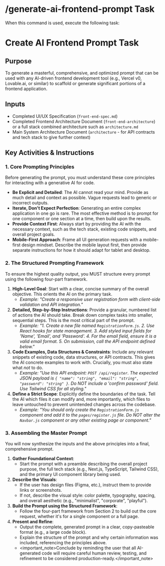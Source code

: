# /generate-ai-frontend-prompt Task

When this command is used, execute the following task:

# Create AI Frontend Prompt Task

## Purpose

To generate a masterful, comprehensive, and optimized prompt that can be used
with any AI-driven frontend development tool (e.g., Vercel v0, Lovable.ai, or
similar) to scaffold or generate significant portions of a frontend application.

## Inputs

- Completed UI/UX Specification (`front-end-spec.md`)
- Completed Frontend Architecture Document (`front-end-architecture`) or a full
  stack combined architecture such as `architecture.md`
- Main System Architecture Document (`architecture` - for API contracts and tech
  stack to give further context)

## Key Activities & Instructions

### 1. Core Prompting Principles

Before generating the prompt, you must understand these core principles for
interacting with a generative AI for code.

- **Be Explicit and Detailed**: The AI cannot read your mind. Provide as much
  detail and context as possible. Vague requests lead to generic or incorrect
  outputs.
- **Iterate, Don't Expect Perfection**: Generating an entire complex application
  in one go is rare. The most effective method is to prompt for one component or
  one section at a time, then build upon the results.
- **Provide Context First**: Always start by providing the AI with the necessary
  context, such as the tech stack, existing code snippets, and overall project
  goals.
- **Mobile-First Approach**: Frame all UI generation requests with a
  mobile-first design mindset. Describe the mobile layout first, then provide
  separate instructions for how it should adapt for tablet and desktop.

### 2. The Structured Prompting Framework

To ensure the highest quality output, you MUST structure every prompt using the
following four-part framework.

1. **High-Level Goal**: Start with a clear, concise summary of the overall
   objective. This orients the AI on the primary task.
   - _Example: "Create a responsive user registration form with client-side
     validation and API integration."_
2. **Detailed, Step-by-Step Instructions**: Provide a granular, numbered list of
   actions the AI should take. Break down complex tasks into smaller, sequential
   steps. This is the most critical part of the prompt.
   - _Example: "1. Create a new file named `RegistrationForm.js`. 2. Use React
     hooks for state management. 3. Add styled input fields for 'Name', 'Email',
     and 'Password'. 4. For the email field, ensure it is a valid email
     format. 5. On submission, call the API endpoint defined below."_
3. **Code Examples, Data Structures & Constraints**: Include any relevant
   snippets of existing code, data structures, or API contracts. This gives the
   AI concrete examples to work with. Crucially, you must also state what _not_
   to do.
   - _Example: "Use this API endpoint: `POST /api/register`. The expected JSON
     payload is `{ "name": "string", "email": "string", "password": "string" }`.
     Do NOT include a 'confirm password' field. Use Tailwind CSS for all
     styling."_
4. **Define a Strict Scope**: Explicitly define the boundaries of the task. Tell
   the AI which files it can modify and, more importantly, which files to leave
   untouched to prevent unintended changes across the codebase.
   - _Example: "You should only create the `RegistrationForm.js` component and
     add it to the `pages/register.js` file. Do NOT alter the `Navbar.js`
     component or any other existing page or component."_

### 3. Assembling the Master Prompt

You will now synthesize the inputs and the above principles into a final,
comprehensive prompt.

1. **Gather Foundational Context**:
   - Start the prompt with a preamble describing the overall project purpose,
     the full tech stack (e.g., Next.js, TypeScript, Tailwind CSS), and the
     primary UI component library being used.
2. **Describe the Visuals**:
   - If the user has design files (Figma, etc.), instruct them to provide links
     or screenshots.
   - If not, describe the visual style: color palette, typography, spacing, and
     overall aesthetic (e.g., "minimalist", "corporate", "playful").
3. **Build the Prompt using the Structured Framework**:
   - Follow the four-part framework from Section 2 to build out the core
     request, whether it's for a single component or a full page.
4. **Present and Refine**:
   - Output the complete, generated prompt in a clear, copy-pasteable format
     (e.g., a large code block).
   - Explain the structure of the prompt and why certain information was
     included, referencing the principles above.
   - <important_note>Conclude by reminding the user that all AI-generated code
     will require careful human review, testing, and refinement to be considered
     production-ready.</important_note>
